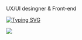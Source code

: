 UX/UI desingner & Front-end

<a href="https://git.io/typing-svg"><img src="https://readme-typing-svg.demolab.com?font=Fira+Code&weight=600&size=25&letterSpacing=&pause=1000&center=%EA%B1%B0%EC%A7%93&vCenter=%EA%B1%B0%EC%A7%93&repeat=%EC%A7%84%EC%8B%A4&random=%EA%B1%B0%EC%A7%93&width=435&lines=Hi;My+Name+is+taeseong+An;My+job+is+front-end." alt="Typing SVG" /></a>


<img src="http://mazandi.herokuapp.com/api?handle={chinred}&theme=dark"/>
